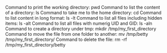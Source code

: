 Command to print the working directory: pwd
Command to list the content of a directory: ls
Command to take me to the home directory: cd
Command to list content in long format: ls -lt
Command to list all files including hidden items: ls -alt
Command to list all files with numerig UID and GID: ls -aln
Command to create a directory under tmp: mkdir /tmp/my_first_directory
Command to move the file from one folder to another: mv /tmp/betty /tmp/my_first_directory/
Command to delete the file: rm -rf /tmp/my_first_directory/betty
